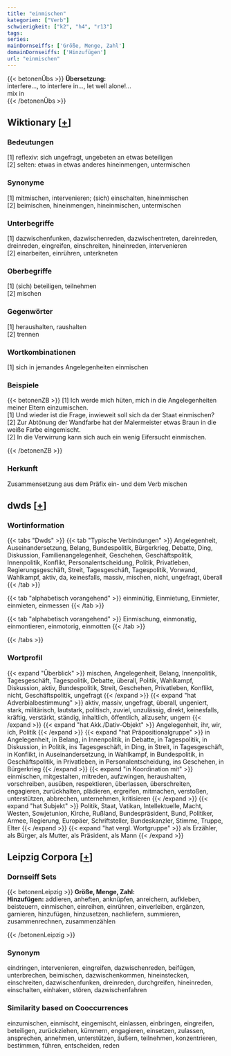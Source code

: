 ```yaml
---
title: "einmischen"
kategorien: ["Verb"]
schwierigkeit: ["k2", "h4", "r13"]
tags:
series:
mainDornseiffs: ['Größe, Menge, Zahl']
domainDornseiffs: ['Hinzufügen']
url: "einmischen"
---
```


{{< betonenÜbs >}}
**Übersetzung:**  
interfere..., to interfere in..., let well alone!...  
mix in  
{{< /betonenÜbs >}}

## Wiktionary [[+](https://de.wiktionary.org/wiki/einmischen)]

### Bedeutungen
[1] reflexiv: sich ungefragt, ungebeten an etwas beteiligen  
[2] selten: etwas in etwas anderes hineinmengen, untermischen  

### Synonyme
[1] mitmischen, intervenieren; (sich) einschalten, hineinmischen  
[2] beimischen, hineinmengen, hineinmischen, untermischen  

### Unterbegriffe
[1] dazwischenfunken, dazwischenreden, dazwischentreten, dareinreden, dreinreden, eingreifen, einschreiten, hineinreden, intervenieren  
[2] einarbeiten, einrühren, unterkneten  

### Oberbegriffe
[1] (sich) beteiligen, teilnehmen  
[2] mischen  

### Gegenwörter
[1] heraushalten, raushalten  
[2] trennen  

### Wortkombinationen
[1] sich in jemandes Angelegenheiten einmischen  

### Beispiele
{{< betonenZB >}}
[1] Ich werde mich hüten, mich in die Angelegenheiten meiner Eltern einzumischen.  
[1] Und wieder ist die Frage, inwieweit soll sich da der Staat einmischen?  
[2] Zur Abtönung der Wandfarbe hat der Malermeister etwas Braun in die weiße Farbe eingemischt.  
[2] In die Verwirrung kann sich auch ein wenig Eifersucht einmischen.  

{{< /betonenZB >}}
### Herkunft
Zusammensetzung aus dem Präfix ein- und dem Verb mischen  



## dwds [[+](https://www.dwds.de/wb/einmischen)]

### Wortinformation
{{< tabs "Dwds" >}}
{{< tab "Typische Verbindungen" >}}
Angelegenheit, Auseinandersetzung, Belang, Bundespolitik, Bürgerkrieg, Debatte, Ding, Diskussion, Familienangelegenheit, Geschehen, Geschäftspolitik, Innenpolitik, Konflikt, Personalentscheidung, Politik, Privatleben, Regierungsgeschäft, Streit, Tagesgeschäft, Tagespolitik, Vorwand, Wahlkampf, aktiv, da, keinesfalls, massiv, mischen, nicht, ungefragt, überall
{{< /tab >}}

{{< tab "alphabetisch vorangehend" >}}
einminütig, Einmietung, Einmieter, einmieten, einmessen
{{< /tab >}}

{{< tab "alphabetisch vorangehend" >}}
Einmischung, einmonatig, einmontieren, einmotorig, einmotten
{{< /tab >}}

{{< /tabs >}}

### Wortprofil
{{< expand "Überblick" >}} mischen, Angelegenheit, Belang, Innenpolitik, Tagesgeschäft, Tagespolitik, Debatte, überall, Politik, Wahlkampf, Diskussion, aktiv, Bundespolitik, Streit, Geschehen, Privatleben, Konflikt, nicht, Geschäftspolitik, ungefragt {{< /expand >}}
{{< expand "hat Adverbialbestimmung" >}} aktiv, massiv, ungefragt, überall, ungeniert, stark, militärisch, lautstark, politisch, zuviel, unzulässig, direkt, keinesfalls, kräftig, verstärkt, ständig, inhaltlich, öffentlich, allzusehr, ungern {{< /expand >}}
{{< expand "hat Akk./Dativ-Objekt" >}} Angelegenheit, ihr, wir, ich, Politik {{< /expand >}}
{{< expand "hat Präpositionalgruppe" >}} in Angelegenheit, in Belang, in Innenpolitik, in Debatte, in Tagespolitik, in Diskussion, in Politik, ins Tagesgeschäft, in Ding, in Streit, in Tagesgeschäft, in Konflikt, in Auseinandersetzung, in Wahlkampf, in Bundespolitik, in Geschäftspolitik, in Privatleben, in Personalentscheidung, ins Geschehen, in Bürgerkrieg {{< /expand >}}
{{< expand "in Koordination mit" >}} einmischen, mitgestalten, mitreden, aufzwingen, heraushalten, vorschreiben, ausüben, respektieren, überlassen, überschreiten, engagieren, zurückhalten, plädieren, ergreifen, mitmachen, verstoßen, unterstützen, abbrechen, unternehmen, kritisieren {{< /expand >}}
{{< expand "hat Subjekt" >}} Politik, Staat, Vatikan, Intellektuelle, Macht, Westen, Sowjetunion, Kirche, Rußland, Bundespräsident, Bund, Politiker, Armee, Regierung, Europäer, Schriftsteller, Bundeskanzler, Stimme, Truppe, Elter {{< /expand >}}
{{< expand "hat vergl. Wortgruppe" >}} als Erzähler, als Bürger, als Mutter, als Präsident, als Mann {{< /expand >}}

## Leipzig Corpora [[+](https://corpora.uni-leipzig.de/en/res?word=einmischen&corpusId=deu_newscrawl-public_2018)]

### Dornseiff Sets
{{< betonenLeipzig >}}
**Größe, Menge, Zahl:**  
**Hinzufügen:** addieren, anheften, anknüpfen, anreichern, aufkleben, beisteuern, einmischen, einreihen, einrühren, einverleiben, ergänzen, garnieren, hinzufügen, hinzusetzen, nachliefern, summieren, zusammenrechnen, zusammenzählen  

{{< /betonenLeipzig >}}

### Synonym
eindringen, intervenieren, eingreifen, dazwischenreden, beifügen, unterbrechen, beimischen, dazwischenkommen, hineinstecken, einschreiten, dazwischenfunken, dreinreden, durchgreifen, hineinreden, einschalten, einhaken, stören, dazwischenfahren


### Similarity based on Cooccurrences
einzumischen, einmischt, eingemischt, einlassen, einbringen, eingreifen, beteiligen, zurückziehen, kümmern, engagieren, einsetzen, zulassen, ansprechen, annehmen, unterstützen, äußern, teilnehmen, konzentrieren, bestimmen, führen, entscheiden, reden

